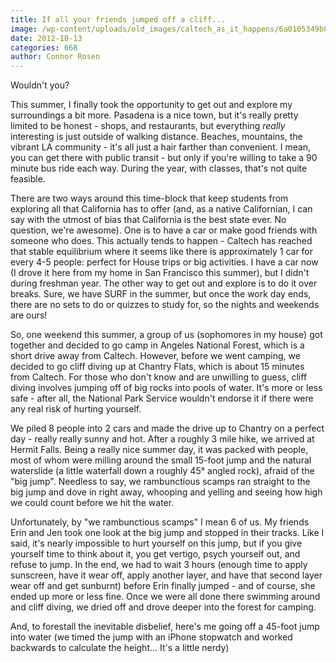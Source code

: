 ```yaml
---
title: If all your friends jumped off a cliff...
image: /wp-content/uploads/old_images/caltech_as_it_happens/6a0105349b8251970b017d3ca15107970c.jpg
date: 2012-10-13
categories: 668
author: Connor Rosen
---
```



Wouldn't you?

This summer, I finally took the opportunity to get out and explore my surroundings a bit more. Pasadena is a nice town, but it's really pretty limited to be honest - shops, and restaurants, but everything *really* interesting is just outside of walking distance. Beaches, mountains, the vibrant LA community - it's all just a hair farther than convenient. I mean, you can get there with public transit - but only if you're willing to take a 90 minute bus ride each way. During the year, with classes, that's not quite feasible.

There are two ways around this time-block that keep students from exploring all that California has to offer (and, as a native Californian, I can say with the utmost of bias that California is the best state ever. No question, we're awesome). One is to have a car or make good friends with someone who does. This actually tends to happen - Caltech has reached that stable equilibrium where it seems like there is approximately 1 car for every 4-5 people: perfect for House trips or big activities. I have a car now (I drove it here from my home in San Francisco this summer), but I didn't during freshman year. The other way to get out and explore is to do it over breaks. Sure, we have SURF in the summer, but once the work day ends, there are no sets to do or quizzes to study for, so the nights and weekends are ours!

So, one weekend this summer, a group of us (sophomores in my house) got together and decided to go camp in Angeles National Forest, which is a short drive away from Caltech. However, before we went camping, we decided to go cliff diving up at Chantry Flats, which is about 15 minutes from Caltech. For those who don't know and are unwilling to guess, cliff diving involves jumping off of big rocks into pools of water. It's more or less safe - after all, the National Park Service wouldn't endorse it if there were any real risk of hurting yourself.

We piled 8 people into 2 cars and made the drive up to Chantry on a perfect day - really really sunny and hot. After a roughly 3 mile hike, we arrived at Hermit Falls. Being a really nice summer day, it was packed with people, most of whom were milling around the small 15-foot jump and the natural waterslide (a little waterfall down a roughly 45° angled rock), afraid of the "big jump". Needless to say, we rambunctious scamps ran straight to the big jump and dove in right away, whooping and yelling and seeing how high we could count before we hit the water.

Unfortunately, by "we rambunctious scamps" I mean 6 of us. My friends Erin and Jen took one look at the big jump and stopped in their tracks. Like I said, it's nearly impossible to hurt yourself on this jump, but if you give yourself time to think about it, you get vertigo, psych yourself out, and refuse to jump. In the end, we had to wait 3 hours (enough time to apply sunscreen, have it wear off, apply another layer, and have that second layer wear off and get sunburnt) before Erin finally jumped - and of course, she ended up more or less fine. Once we were all done there swimming around and cliff diving, we dried off and drove deeper into the forest for camping.

And, to forestall the inevitable disbelief, here's me going off a 45-foot jump into water (we timed the jump with an iPhone stopwatch and worked backwards to calculate the height... It's a little nerdy)

